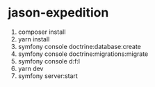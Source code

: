 # jason-expedition

1. composer install
2. yarn install
3. symfony console doctrine:database:create
4. symfony console doctrine:migrations:migrate
5. symfony console d:f:l
6. yarn dev
7. symfony server:start
